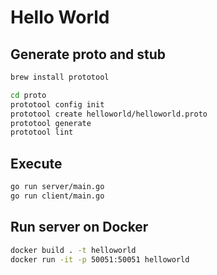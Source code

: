 # Hello World

## Generate proto and stub

```bash
brew install prototool

cd proto
prototool config init
prototool create helloworld/helloworld.proto
prototool generate
prototool lint
```

## Execute

```bash
go run server/main.go
go run client/main.go
```

## Run server on Docker

```bash
docker build . -t helloworld
docker run -it -p 50051:50051 helloworld
```
